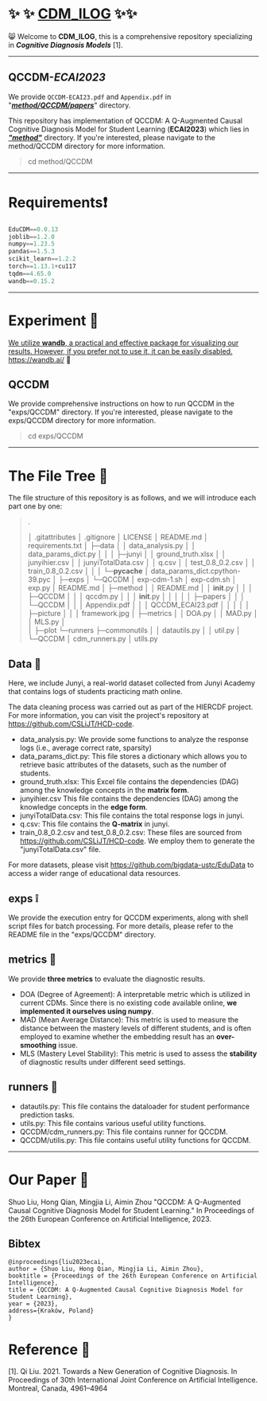 # :sparkles: :sparkles: <u>CDM_ILOG</u> :sparkles::sparkles:

:smile_cat: Welcome to **CDM_ILOG**, this is a comprehensive repository specializing in ***Cognitive Diagnosis Models*** [1].

------

## QCCDM-*ECAI2023*

We provide `QCCDM-ECAI23.pdf` and  `Appendix.pdf` in "*<u>**method/QCCDM/papers**</u>*" directory.

This repository has implementation of QCCDM: A Q-Augmented Causal Cognitive Diagnosis Model for Student Learning (**ECAI2023**) which lies in *<u>**"method"**</u>* directory.  If you're interested, please navigate to the method/QCCDM directory for more information.

> cd method/QCCDM

------

# Requirements:heavy_exclamation_mark:

```python
EduCDM==0.0.13
joblib==1.2.0
numpy==1.23.5
pandas==1.5.3
scikit_learn==1.2.2
torch==1.13.1+cu117
tqdm==4.65.0
wandb==0.15.2
```

------

# Experiment :clap:

<u>We utilize **wandb**, a practical and effective package for visualizing our results. However, if you prefer not to use it, it can be easily disabled.</u> https://wandb.ai/ :scroll:

## QCCDM

We provide comprehensive instructions on how to run QCCDM in the "exps/QCCDM" directory. If you're interested, please navigate to the exps/QCCDM directory for more information.

> cd exps/QCCDM

------

# The File Tree :file_folder:

The file structure of this repository is as follows, and we will introduce each part one by one:

>.
>
>│  .gitattributes
>│  .gitignore
>│  LICENSE
>│  README.md
>│  requirements.txt
>│
>├─data
>│  │  data_analysis.py
>│  │  data_params_dict.py
>│  │
>│  ├─junyi
>│  │      ground_truth.xlsx
>│  │      junyihier.csv
>│  │      junyiTotalData.csv
>│  │      q.csv
>│  │      test_0.8_0.2.csv
>│  │      train_0.8_0.2.csv
>│  │
>│  └─__pycache__
>│          data_params_dict.cpython-39.pyc
>│
>├─exps
>│  └─QCCDM
>│          exp-cdm-1.sh
>│          exp-cdm.sh
>│          exp.py
>│          README.md
>│
>├─method
>│  │  README.md
>│  │  __init__.py
>│  │
>│  ├─QCCDM
>│  │  │  qccdm.py
>│  │  │  __init__.py
>│  │  │
>│  │  ├─papers
>│  │  │  └─QCCDM
>│  │  │          Appendix.pdf
>│  │  │          QCCDM_ECAI23.pdf
>│  │  │
>│  │  ├─picture
>│  │  │      framework.jpg
>│
>├─metrics
>│  │  DOA.py
>│  │  MAD.py
>│  │  MLS.py
>│         
>│
>├─plot
>└─runners
>    ├─commonutils
>    │  │  datautils.py
>    │  │  util.py
>    │
>    └─QCCDM
>        │  cdm_runners.py
>        │  utils.py

## Data :whale:

Here, we include Junyi, a real-world dataset collected from Junyi Academy that contains logs of students practicing math online. 

The data cleaning process was carried out as part of the HIERCDF project. For more information, you can visit the project's repository at https://github.com/CSLiJT/HCD-code.

- data_analysis.py: We provide some functions to analyze the response logs (i.e., average correct rate, sparsity)
- data_params_dict.py: This file stores a dictionary which allows you to retrieve basic attributes of the datasets, such as the number of students.
- ground_truth.xlsx: This Excel file contains the dependencies (DAG) among the knowledge concepts in the **matrix form**.
- junyihier.csv This file contains the dependencies (DAG) among the knowledge concepts in the **edge form**.
- junyiTotalData.csv: This file contains the total response logs in junyi.
- q.csv: This file contains the **Q-matrix** in junyi.
- train_0.8_0.2.csv and test_0.8_0.2.csv: These files are sourced from https://github.com/CSLiJT/HCD-code. We employ them to generate the "junyiTotalData.csv" file.

For more datasets, please visit https://github.com/bigdata-ustc/EduData to access a wider range of educational data resources.

## exps :grey_exclamation:

We provide the execution entry for QCCDM experiments, along with shell script files for batch processing. For more details, please refer to the README file in the "exps/QCCDM" directory.

## metrics :dart:

We provide **three metrics** to evaluate the diagnostic results.

- DOA (Degree of Agreement): A interpretable metric which is utilized in current CDMs. Since there is no existing code available online, **we implemented it ourselves using numpy**.
- MAD (Mean Average Distance): This metric is used to measure the distance between the mastery levels of different students, and is often employed to examine whether the embedding result has an **over-smoothing** issue.
- MLS (Mastery Level Stability): This metric is used to assess the **stability** of diagnostic results under different seed settings.

## runners :beginner:

- datautils.py: This file contains the dataloader for student performance prediction tasks.
- utils.py: This file contains various useful utility functions.
- QCCDM/cdm_runners.py: This file contains runner for QCCDM.
- QCCDM/utilis.py: This file contains useful utility functions for QCCDM.

------

# Our Paper :thought_balloon:

Shuo Liu, Hong Qian, Mingjia Li, Aimin Zhou "QCCDM: A Q-Augmented Causal Cognitive Diagnosis Model for Student Learning." In Proceedings of the 26th European Conference on Artificial Intelligence, 2023.

## Bibtex

```
@inproceedings{liu2023ecai,
author = {Shuo Liu, Hong Qian, Mingjia Li, Aimin Zhou},
booktitle = {Proceedings of the 26th European Conference on Artificial Intelligence},
title = {QCCDM: A Q-Augmented Causal Cognitive Diagnosis Model for Student Learning},
year = {2023},
address={Kraków, Poland}
}
```

# Reference :raised_hands:

[1]. Qi Liu. 2021. Towards a New Generation of Cognitive Diagnosis. In Proceedings of 30th International Joint Conference on Artificial Intelligence.
Montreal, Canada, 4961–4964

